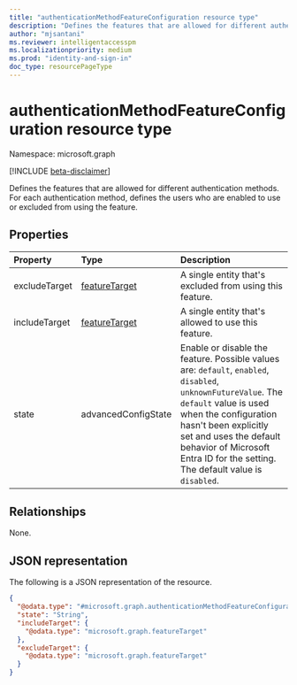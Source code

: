 ```yaml
---
title: "authenticationMethodFeatureConfiguration resource type"
description: "Defines the features that are allowed for different authentication methods. For each authentication method, defines the users who are enabled or excluded from using the feature."
author: "mjsantani"
ms.reviewer: intelligentaccesspm
ms.localizationpriority: medium
ms.prod: "identity-and-sign-in"
doc_type: resourcePageType
---
```


# authenticationMethodFeatureConfiguration resource type

Namespace: microsoft.graph

[!INCLUDE [beta-disclaimer](../../includes/beta-disclaimer.md)]

Defines the features that are allowed for different authentication methods. For each authentication method, defines the users who are enabled to use or excluded from using the feature.

## Properties
|Property|Type|Description|
|:---|:---|:---|
|excludeTarget|[featureTarget](../resources/featuretarget.md)|A single entity that's excluded from using this feature.|
|includeTarget|[featureTarget](../resources/featuretarget.md)|A single entity that's allowed to use this feature.|
|state|advancedConfigState|Enable or disable the feature. Possible values are: `default`, `enabled`, `disabled`, `unknownFutureValue`. The `default` value is used when the configuration hasn't been explicitly set and uses the default behavior of Microsoft Entra ID for the setting. The default value is `disabled`.|

## Relationships
None.

## JSON representation
The following is a JSON representation of the resource.
<!-- {
  "blockType": "resource",
  "@odata.type": "microsoft.graph.authenticationMethodFeatureConfiguration"
}
-->
``` json
{
  "@odata.type": "#microsoft.graph.authenticationMethodFeatureConfiguration",
  "state": "String",
  "includeTarget": {
    "@odata.type": "microsoft.graph.featureTarget"
  },
  "excludeTarget": {
    "@odata.type": "microsoft.graph.featureTarget"
  }
}
```
